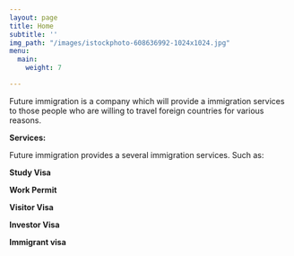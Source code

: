 ```yaml
---
layout: page
title: Home
subtitle: ''
img_path: "/images/istockphoto-608636992-1024x1024.jpg"
menu:
  main:
    weight: 7

---
```

Future immigration is a company which will provide a immigration services to those people who are willing to travel foreign countries for various reasons.

**Services:**

Future immigration provides a several immigration services. Such as:

**Study Visa** 

**Work Permit**

 **Visitor Visa**

**Investor Visa** 

**Immigrant visa**
